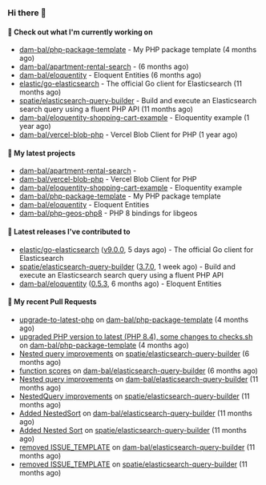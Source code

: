 ### Hi there 👋

#### 👷 Check out what I'm currently working on

- [dam-bal/php-package-template](https://github.com/dam-bal/php-package-template) - My PHP package template (4 months ago)
- [dam-bal/apartment-rental-search](https://github.com/dam-bal/apartment-rental-search) -  (6 months ago)
- [dam-bal/eloquentity](https://github.com/dam-bal/eloquentity) - Eloquent Entities (6 months ago)
- [elastic/go-elasticsearch](https://github.com/elastic/go-elasticsearch) - The official Go client for Elasticsearch (11 months ago)
- [spatie/elasticsearch-query-builder](https://github.com/spatie/elasticsearch-query-builder) - Build and execute an Elasticsearch search query using a fluent PHP API (11 months ago)
- [dam-bal/eloquentity-shopping-cart-example](https://github.com/dam-bal/eloquentity-shopping-cart-example) - Eloquentity example (1 year ago)
- [dam-bal/vercel-blob-php](https://github.com/dam-bal/vercel-blob-php) - Vercel Blob Client for PHP (1 year ago)

#### 🌱 My latest projects

- [dam-bal/apartment-rental-search](https://github.com/dam-bal/apartment-rental-search) - 
- [dam-bal/vercel-blob-php](https://github.com/dam-bal/vercel-blob-php) - Vercel Blob Client for PHP
- [dam-bal/eloquentity-shopping-cart-example](https://github.com/dam-bal/eloquentity-shopping-cart-example) - Eloquentity example
- [dam-bal/php-package-template](https://github.com/dam-bal/php-package-template) - My PHP package template
- [dam-bal/eloquentity](https://github.com/dam-bal/eloquentity) - Eloquent Entities
- [dam-bal/php-geos-php8](https://github.com/dam-bal/php-geos-php8) - PHP 8 bindings for libgeos

#### 🔭 Latest releases I've contributed to

- [elastic/go-elasticsearch](https://github.com/elastic/go-elasticsearch) ([v9.0.0](https://github.com/elastic/go-elasticsearch/releases/tag/v9.0.0), 5 days ago) - The official Go client for Elasticsearch
- [spatie/elasticsearch-query-builder](https://github.com/spatie/elasticsearch-query-builder) ([3.7.0](https://github.com/spatie/elasticsearch-query-builder/releases/tag/3.7.0), 1 week ago) - Build and execute an Elasticsearch search query using a fluent PHP API
- [dam-bal/eloquentity](https://github.com/dam-bal/eloquentity) ([0.5.3](https://github.com/dam-bal/eloquentity/releases/tag/0.5.3), 6 months ago) - Eloquent Entities

#### 🔨 My recent Pull Requests

- [upgrade-to-latest-php](https://github.com/dam-bal/php-package-template/pull/7) on [dam-bal/php-package-template](https://github.com/dam-bal/php-package-template) (4 months ago)
- [upgraded PHP version to latest (PHP 8.4), some changes to checks.sh](https://github.com/dam-bal/php-package-template/pull/6) on [dam-bal/php-package-template](https://github.com/dam-bal/php-package-template) (4 months ago)
- [Nested query improvements](https://github.com/spatie/elasticsearch-query-builder/pull/53) on [spatie/elasticsearch-query-builder](https://github.com/spatie/elasticsearch-query-builder) (6 months ago)
- [function scores](https://github.com/dam-bal/elasticsearch-query-builder/pull/18) on [dam-bal/elasticsearch-query-builder](https://github.com/dam-bal/elasticsearch-query-builder) (6 months ago)
- [Nested query improvements](https://github.com/dam-bal/elasticsearch-query-builder/pull/17) on [dam-bal/elasticsearch-query-builder](https://github.com/dam-bal/elasticsearch-query-builder) (11 months ago)
- [NestedQuery improvements](https://github.com/spatie/elasticsearch-query-builder/pull/47) on [spatie/elasticsearch-query-builder](https://github.com/spatie/elasticsearch-query-builder) (11 months ago)
- [Added NestedSort](https://github.com/dam-bal/elasticsearch-query-builder/pull/16) on [dam-bal/elasticsearch-query-builder](https://github.com/dam-bal/elasticsearch-query-builder) (11 months ago)
- [Added Nested Sort](https://github.com/spatie/elasticsearch-query-builder/pull/46) on [spatie/elasticsearch-query-builder](https://github.com/spatie/elasticsearch-query-builder) (11 months ago)
- [removed ISSUE_TEMPLATE](https://github.com/dam-bal/elasticsearch-query-builder/pull/2) on [dam-bal/elasticsearch-query-builder](https://github.com/dam-bal/elasticsearch-query-builder) (11 months ago)
- [removed ISSUE_TEMPLATE](https://github.com/spatie/elasticsearch-query-builder/pull/45) on [spatie/elasticsearch-query-builder](https://github.com/spatie/elasticsearch-query-builder) (11 months ago)
